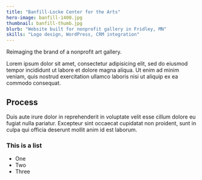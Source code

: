 ```yaml
---
title: "Banfill-Locke Center for the Arts"
hero-image: banfill-1400.jpg
thumbnail: banfill-thumb.jpg
blurb: "Website built for nonprofit gallery in Fridley, MN"
skills: "Logo design, WordPress, CRM integration"
---
```


<p class="highlight">Reimaging the brand of a nonprofit art gallery.</p>

Lorem ipsum dolor sit amet, consectetur adipisicing elit, sed do eiusmod
tempor incididunt ut labore et dolore magna aliqua. Ut enim ad minim veniam,
quis nostrud exercitation ullamco laboris nisi ut aliquip ex ea commodo
consequat. 

## Process

Duis aute irure dolor in reprehenderit in voluptate velit esse
cillum dolore eu fugiat nulla pariatur. Excepteur sint occaecat cupidatat non
proident, sunt in culpa qui officia deserunt mollit anim id est laborum.

### This is a list

- One
- Two
- Three

